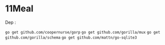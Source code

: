 11Meal
======

Dep :

`go get github.com/coopernurse/gorp`
`go get github.com/gorilla/mux`
`go get github.com/gorilla/schema`
`go get github.com/mattn/go-sqlite3`
